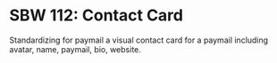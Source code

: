 SBW 112: Contact Card
==================

Standardizing for paymail a visual contact card for a paymail including avatar,
name, paymail, bio, website.
